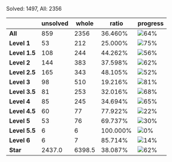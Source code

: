 Solved: 1497, All: 2356

| |unsolved|whole|ratio|progress|
|----|----|----|----|----|
|**All**| 859 | 2356 | 36.460%| ![64%](https://progress-bar.dev/64?title=All) |
|**Level 1**| 53 | 212 | 25.000%| ![75%](https://progress-bar.dev/75?title=Level+1++)|
|**Level 1.5**| 108 | 244 | 44.262%| ![56%](https://progress-bar.dev/56?title=Level+1.5)|
|**Level 2**| 144 | 383 | 37.598%| ![62%](https://progress-bar.dev/62?title=Level+2++)|
|**Level 2.5**| 165 | 343 | 48.105%| ![52%](https://progress-bar.dev/52?title=Level+2.5)|
|**Level 3**| 98 | 510 | 19.216%| ![81%](https://progress-bar.dev/81?title=Level+3++)|
|**Level 3.5**| 81 | 253 | 32.016%| ![68%](https://progress-bar.dev/68?title=Level+3.5)|
|**Level 4**| 85 | 245 | 34.694%| ![65%](https://progress-bar.dev/65?title=Level+4++)|
|**Level 4.5**| 60 | 77 | 77.922%| ![22%](https://progress-bar.dev/22?title=Level+4.5)|
|**Level 5**| 53 | 76 | 69.737%| ![30%](https://progress-bar.dev/30?title=Level+5++)|
|**Level 5.5**| 6 | 6 | 100.000%| ![0%](https://progress-bar.dev/0?title=Level+5.5)|
|**Level 6**| 6 | 7 | 85.714%| ![14%](https://progress-bar.dev/14?title=Level+6++)|
|**Star**|2437.0 | 6398.5 |38.087%| ![62%](https://progress-bar.dev/62?title=Star) |
